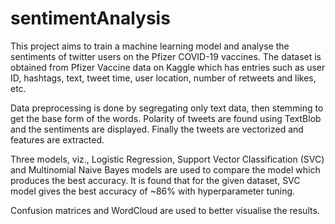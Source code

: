 # sentimentAnalysis

This project aims to train a machine learning model and analyse the sentiments of twitter users on the Pfizer COVID-19 vaccines. The dataset is obtained from Pfizer Vaccine data on Kaggle which has entries such as user ID, hashtags, text, tweet time, user location, number of retweets and likes, etc.

Data preprocessing is done by segregating only text data, then stemming to get the base form of the words. Polarity of tweets are found using TextBlob and the sentiments are displayed. Finally the tweets are vectorized and features are extracted.

Three models, viz., Logistic Regression, Support Vector Classification (SVC) and Multinomial Naive Bayes models are used to compare the model which produces the best accuracy. It is found that for the given dataset, SVC model gives the best accuracy of ~86% with hyperparameter tuning.

Confusion matrices and WordCloud are used to better visualise the results.
